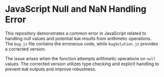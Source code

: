 # JavaScript Null and NaN Handling Error

This repository demonstrates a common error in JavaScript related to handling null values and potential `NaN` results from arithmetic operations. The `bug.js` file contains the erroneous code, while `bugSolution.js` provides a corrected version.

The issue arises when the function attempts arithmetic operations on `null` values.  The corrected version utilizes type checking and explicit handling to prevent `NaN` outputs and improve robustness.